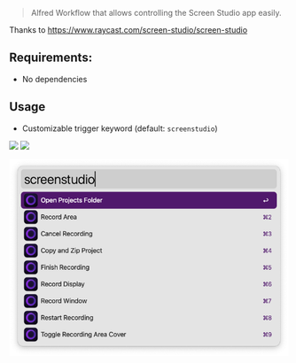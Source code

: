 > Alfred Workflow that allows controlling the Screen Studio app easily.

Thanks to https://www.raycast.com/screen-studio/screen-studio

## Requirements:
- No dependencies

## Usage
- Customizable trigger keyword (default: `screenstudio`)



[![](https://img.shields.io/badge/version-v0.4-green?style=for-the-badge)](https://img.shields.io/badge/version-v0.4-green?style=for-the-badge)
[![](https://img.shields.io/badge/download-click-blue?style=for-the-badge)](https://github.com/alanhe421/alfred-workflows/raw/master/screen-studio/Screen%20Studio.alfredworkflow)




<!-- more -->

![screenshot1.png](screenshots/screenshot1.png)
